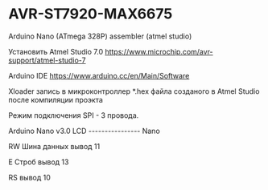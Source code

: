 # AVR-ST7920-MAX6675
Arduino Nano (ATmega 328P) assembler  (atmel studio)

Установить 
Atmel Studio 7.0  https://www.microchip.com/avr-support/atmel-studio-7

Arduino IDE       https://www.arduino.cc/en/Main/Software

Xloader           запись в микроконтроллер  *.hex файла созданого в Atmel Studio после компиляции проэкта

Режим подключения SPI  - 3 провода.

Arduino Nano v3.0
LCD ---------------- Nano 
   
RW  Шина данных вывод 11 

E   Строб вывод       13

RS  вывод             10 
